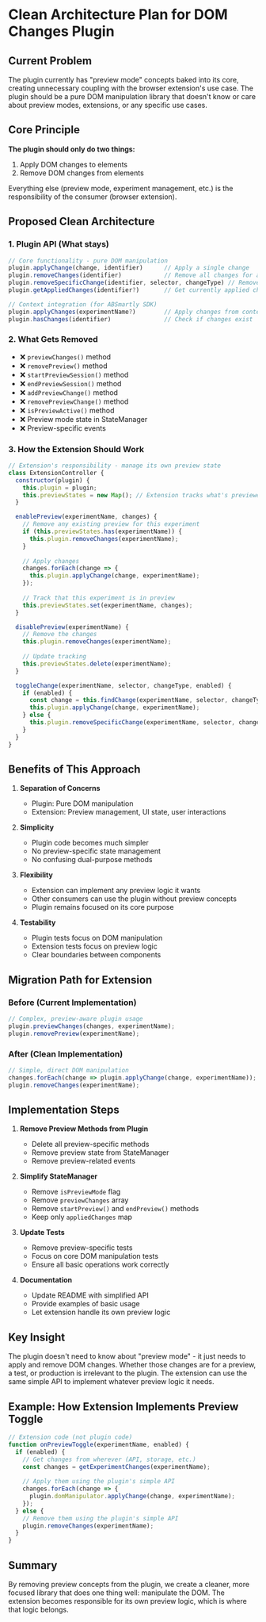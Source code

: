 # Clean Architecture Plan for DOM Changes Plugin

## Current Problem
The plugin currently has "preview mode" concepts baked into its core, creating unnecessary coupling with the browser extension's use case. The plugin should be a pure DOM manipulation library that doesn't know or care about preview modes, extensions, or any specific use cases.

## Core Principle
**The plugin should only do two things:**
1. Apply DOM changes to elements
2. Remove DOM changes from elements

Everything else (preview mode, experiment management, etc.) is the responsibility of the consumer (browser extension).

## Proposed Clean Architecture

### 1. Plugin API (What stays)
```javascript
// Core functionality - pure DOM manipulation
plugin.applyChange(change, identifier)      // Apply a single change
plugin.removeChanges(identifier)            // Remove all changes for an identifier
plugin.removeSpecificChange(identifier, selector, changeType) // Remove specific change
plugin.getAppliedChanges(identifier?)       // Get currently applied changes

// Context integration (for ABSmartly SDK)
plugin.applyChanges(experimentName?)        // Apply changes from context data
plugin.hasChanges(identifier)               // Check if changes exist
```

### 2. What Gets Removed
- ❌ `previewChanges()` method
- ❌ `removePreview()` method
- ❌ `startPreviewSession()` method
- ❌ `endPreviewSession()` method
- ❌ `addPreviewChange()` method
- ❌ `removePreviewChange()` method
- ❌ `isPreviewActive()` method
- ❌ Preview mode state in StateManager
- ❌ Preview-specific events

### 3. How the Extension Should Work

```javascript
// Extension's responsibility - manage its own preview state
class ExtensionController {
  constructor(plugin) {
    this.plugin = plugin;
    this.previewStates = new Map(); // Extension tracks what's previewed
  }

  enablePreview(experimentName, changes) {
    // Remove any existing preview for this experiment
    if (this.previewStates.has(experimentName)) {
      this.plugin.removeChanges(experimentName);
    }
    
    // Apply changes
    changes.forEach(change => {
      this.plugin.applyChange(change, experimentName);
    });
    
    // Track that this experiment is in preview
    this.previewStates.set(experimentName, changes);
  }

  disablePreview(experimentName) {
    // Remove the changes
    this.plugin.removeChanges(experimentName);
    
    // Update tracking
    this.previewStates.delete(experimentName);
  }

  toggleChange(experimentName, selector, changeType, enabled) {
    if (enabled) {
      const change = this.findChange(experimentName, selector, changeType);
      this.plugin.applyChange(change, experimentName);
    } else {
      this.plugin.removeSpecificChange(experimentName, selector, changeType);
    }
  }
}
```

## Benefits of This Approach

1. **Separation of Concerns**
   - Plugin: Pure DOM manipulation
   - Extension: Preview management, UI state, user interactions

2. **Simplicity**
   - Plugin code becomes much simpler
   - No preview-specific state management
   - No confusing dual-purpose methods

3. **Flexibility**
   - Extension can implement any preview logic it wants
   - Other consumers can use the plugin without preview concepts
   - Plugin remains focused on its core purpose

4. **Testability**
   - Plugin tests focus on DOM manipulation
   - Extension tests focus on preview logic
   - Clear boundaries between components

## Migration Path for Extension

### Before (Current Implementation)
```javascript
// Complex, preview-aware plugin usage
plugin.previewChanges(changes, experimentName);
plugin.removePreview(experimentName);
```

### After (Clean Implementation)
```javascript
// Simple, direct DOM manipulation
changes.forEach(change => plugin.applyChange(change, experimentName));
plugin.removeChanges(experimentName);
```

## Implementation Steps

1. **Remove Preview Methods from Plugin**
   - Delete all preview-specific methods
   - Remove preview state from StateManager
   - Remove preview-related events

2. **Simplify StateManager**
   - Remove `isPreviewMode` flag
   - Remove `previewChanges` array
   - Remove `startPreview()` and `endPreview()` methods
   - Keep only `appliedChanges` map

3. **Update Tests**
   - Remove preview-specific tests
   - Focus on core DOM manipulation tests
   - Ensure all basic operations work correctly

4. **Documentation**
   - Update README with simplified API
   - Provide examples of basic usage
   - Let extension handle its own preview logic

## Key Insight
The plugin doesn't need to know about "preview mode" - it just needs to apply and remove DOM changes. Whether those changes are for a preview, a test, or production is irrelevant to the plugin. The extension can use the same simple API to implement whatever preview logic it needs.

## Example: How Extension Implements Preview Toggle

```javascript
// Extension code (not plugin code)
function onPreviewToggle(experimentName, enabled) {
  if (enabled) {
    // Get changes from wherever (API, storage, etc.)
    const changes = getExperimentChanges(experimentName);
    
    // Apply them using the plugin's simple API
    changes.forEach(change => {
      plugin.domManipulator.applyChange(change, experimentName);
    });
  } else {
    // Remove them using the plugin's simple API
    plugin.removeChanges(experimentName);
  }
}
```

## Summary
By removing preview concepts from the plugin, we create a cleaner, more focused library that does one thing well: manipulate the DOM. The extension becomes responsible for its own preview logic, which is where that logic belongs.